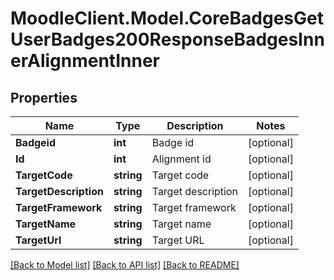 # MoodleClient.Model.CoreBadgesGetUserBadges200ResponseBadgesInnerAlignmentInner

## Properties

Name | Type | Description | Notes
------------ | ------------- | ------------- | -------------
**Badgeid** | **int** | Badge id | [optional] 
**Id** | **int** | Alignment id | [optional] 
**TargetCode** | **string** | Target code | [optional] 
**TargetDescription** | **string** | Target description | [optional] 
**TargetFramework** | **string** | Target framework | [optional] 
**TargetName** | **string** | Target name | [optional] 
**TargetUrl** | **string** | Target URL | [optional] 

[[Back to Model list]](../README.md#documentation-for-models) [[Back to API list]](../README.md#documentation-for-api-endpoints) [[Back to README]](../README.md)

